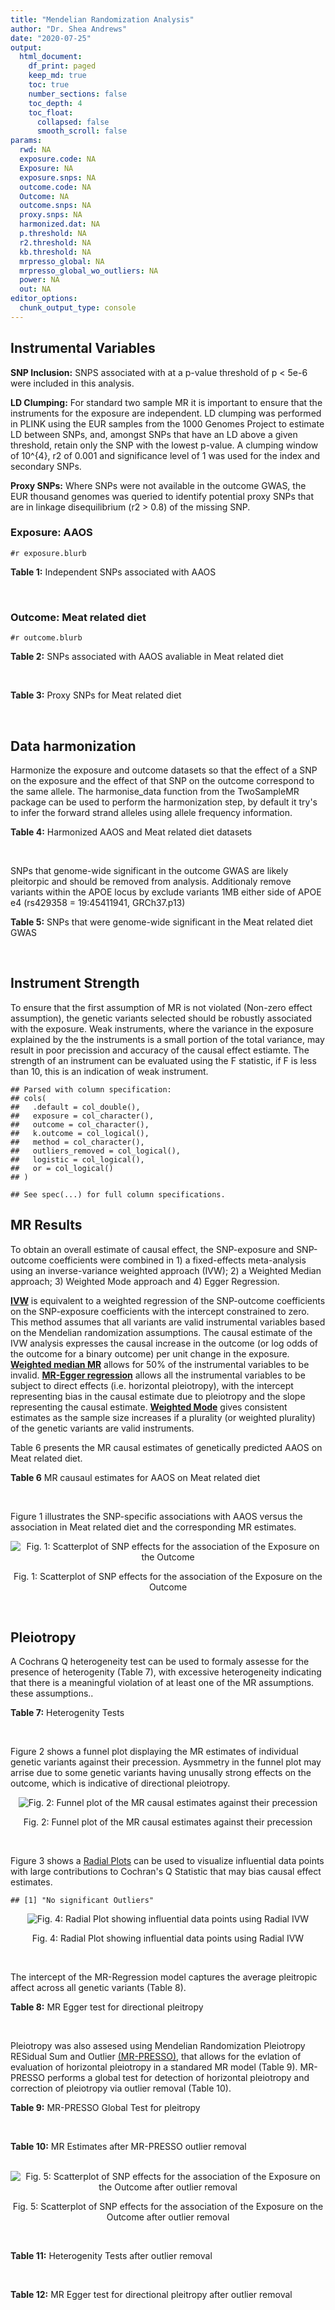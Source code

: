 ```yaml
---
title: "Mendelian Randomization Analysis"
author: "Dr. Shea Andrews"
date: "2020-07-25"
output:
  html_document:
    df_print: paged
    keep_md: true
    toc: true
    number_sections: false
    toc_depth: 4
    toc_float:
      collapsed: false
      smooth_scroll: false
params:
  rwd: NA
  exposure.code: NA
  Exposure: NA
  exposure.snps: NA
  outcome.code: NA
  Outcome: NA
  outcome.snps: NA
  proxy.snps: NA
  harmonized.dat: NA
  p.threshold: NA
  r2.threshold: NA
  kb.threshold: NA
  mrpresso_global: NA
  mrpresso_global_wo_outliers: NA
  power: NA
  out: NA
editor_options:
  chunk_output_type: console
---
```







## Instrumental Variables
**SNP Inclusion:** SNPS associated with at a p-value threshold of p < 5e-6 were included in this analysis.
<br>

**LD Clumping:** For standard two sample MR it is important to ensure that the instruments for the exposure are independent. LD clumping was performed in PLINK using the EUR samples from the 1000 Genomes Project to estimate LD between SNPs, and, amongst SNPs that have an LD above a given threshold, retain only the SNP with the lowest p-value. A clumping window of 10^{4}, r2 of 0.001 and significance level of 1 was used for the index and secondary SNPs.
<br>

**Proxy SNPs:** Where SNPs were not available in the outcome GWAS, the EUR thousand genomes was queried to identify potential proxy SNPs that are in linkage disequilibrium (r2 > 0.8) of the missing SNP.
<br>

### Exposure: AAOS
`#r exposure.blurb`
<br>

**Table 1:** Independent SNPs associated with AAOS
<div data-pagedtable="false">
  <script data-pagedtable-source type="application/json">
{"columns":[{"label":["SNP"],"name":[1],"type":["chr"],"align":["left"]},{"label":["CHROM"],"name":[2],"type":["dbl"],"align":["right"]},{"label":["POS"],"name":[3],"type":["dbl"],"align":["right"]},{"label":["REF"],"name":[4],"type":["chr"],"align":["left"]},{"label":["ALT"],"name":[5],"type":["chr"],"align":["left"]},{"label":["AF"],"name":[6],"type":["dbl"],"align":["right"]},{"label":["BETA"],"name":[7],"type":["dbl"],"align":["right"]},{"label":["SE"],"name":[8],"type":["dbl"],"align":["right"]},{"label":["Z"],"name":[9],"type":["dbl"],"align":["right"]},{"label":["P"],"name":[10],"type":["dbl"],"align":["right"]},{"label":["N"],"name":[11],"type":["dbl"],"align":["right"]},{"label":["TRAIT"],"name":[12],"type":["chr"],"align":["left"]}],"data":[{"1":"rs2649062","2":"1","3":"5799177","4":"A","5":"G","6":"0.3192","7":"0.0652","8":"0.0131","9":"4.977100","10":"6.120e-07","11":"40255","12":"AAOS"},{"1":"rs4662080","2":"1","3":"14363419","4":"C","5":"T","6":"0.6649","7":"0.1421","8":"0.0296","9":"4.800676","10":"1.586e-06","11":"40255","12":"AAOS"},{"1":"rs10919252","2":"1","3":"169802956","4":"C","5":"G","6":"0.3275","7":"0.0975","8":"0.0198","9":"4.924240","10":"8.182e-07","11":"40255","12":"AAOS"},{"1":"rs6701713","2":"1","3":"207786289","4":"A","5":"G","6":"0.7983","7":"-0.0709","8":"0.0146","9":"-4.856160","10":"1.184e-06","11":"40255","12":"AAOS"},{"1":"rs144505123","2":"1","3":"221802052","4":"C","5":"T","6":"0.0113","7":"0.7709","8":"0.1609","9":"4.791175","10":"1.661e-06","11":"40255","12":"AAOS"},{"1":"rs6718282","2":"2","3":"18039651","4":"G","5":"A","6":"0.0440","7":"-0.1421","8":"0.0308","9":"-4.613636","10":"3.840e-06","11":"40255","12":"AAOS"},{"1":"rs114131510","2":"2","3":"78420700","4":"A","5":"G","6":"0.0162","7":"0.6419","8":"0.1406","9":"4.565430","10":"4.949e-06","11":"40255","12":"AAOS"},{"1":"rs12615104","2":"2","3":"109820829","4":"T","5":"C","6":"0.2566","7":"-0.1057","8":"0.0221","9":"-4.782810","10":"1.829e-06","11":"40255","12":"AAOS"},{"1":"rs111906619","2":"2","3":"127789085","4":"C","5":"T","6":"0.0709","7":"0.1268","8":"0.0256","9":"4.953125","10":"7.088e-07","11":"40255","12":"AAOS"},{"1":"rs6431219","2":"2","3":"127862133","4":"C","5":"T","6":"0.4163","7":"0.0774","8":"0.0124","9":"6.241935","10":"3.897e-10","11":"40255","12":"AAOS"},{"1":"rs359982","2":"2","3":"219826934","4":"A","5":"G","6":"0.0781","7":"0.2660","8":"0.0513","9":"5.185190","10":"2.159e-07","11":"40255","12":"AAOS"},{"1":"rs116341973","2":"3","3":"63462893","4":"A","5":"G","6":"0.0227","7":"0.2057","8":"0.0399","9":"5.155390","10":"2.478e-07","11":"40255","12":"AAOS"},{"1":"rs145799027","2":"3","3":"114438213","4":"T","5":"C","6":"0.0147","7":"0.7485","8":"0.1601","9":"4.675200","10":"2.933e-06","11":"40255","12":"AAOS"},{"1":"rs71602496","2":"4","3":"661002","4":"A","5":"G","6":"0.1453","7":"0.0780","8":"0.0171","9":"4.561400","10":"4.978e-06","11":"40255","12":"AAOS"},{"1":"rs115803892","2":"4","3":"134185712","4":"G","5":"A","6":"0.0129","7":"0.9151","8":"0.1973","9":"4.638115","10":"3.498e-06","11":"40255","12":"AAOS"},{"1":"rs1689013","2":"4","3":"181048651","4":"T","5":"C","6":"0.2493","7":"0.0637","8":"0.0139","9":"4.582730","10":"4.657e-06","11":"40255","12":"AAOS"},{"1":"rs144202318","2":"5","3":"165711579","4":"G","5":"A","6":"0.0135","7":"0.7219","8":"0.1572","9":"4.592239","10":"4.356e-06","11":"40255","12":"AAOS"},{"1":"rs77345379","2":"6","3":"69273670","4":"C","5":"T","6":"0.0185","7":"0.2291","8":"0.0501","9":"4.572854","10":"4.830e-06","11":"40255","12":"AAOS"},{"1":"rs12153819","2":"6","3":"83773049","4":"C","5":"T","6":"0.1018","7":"-0.1092","8":"0.0235","9":"-4.646809","10":"3.291e-06","11":"40255","12":"AAOS"},{"1":"rs17170228","2":"7","3":"33076314","4":"G","5":"A","6":"0.0623","7":"0.1215","8":"0.0248","9":"4.899194","10":"1.004e-06","11":"40255","12":"AAOS"},{"1":"rs149907089","2":"7","3":"151626353","4":"G","5":"C","6":"0.0162","7":"0.7109","8":"0.1535","9":"4.631270","10":"3.637e-06","11":"40255","12":"AAOS"},{"1":"rs2725066","2":"8","3":"4438058","4":"T","5":"A","6":"0.5128","7":"-0.0936","8":"0.0191","9":"-4.900524","10":"9.948e-07","11":"40255","12":"AAOS"},{"1":"rs117201713","2":"8","3":"121340499","4":"G","5":"C","6":"0.0408","7":"0.2125","8":"0.0456","9":"4.660088","10":"3.120e-06","11":"40255","12":"AAOS"},{"1":"rs36033332","2":"9","3":"26834807","4":"C","5":"G","6":"0.0386","7":"0.4601","8":"0.0865","9":"5.319080","10":"1.030e-07","11":"40255","12":"AAOS"},{"1":"rs7930318","2":"11","3":"60033371","4":"C","5":"T","6":"0.5996","7":"0.0750","8":"0.0125","9":"6.000000","10":"2.245e-09","11":"40255","12":"AAOS"},{"1":"rs567075","2":"11","3":"85830157","4":"T","5":"C","6":"0.6903","7":"0.0900","8":"0.0132","9":"6.818180","10":"9.084e-12","11":"40255","12":"AAOS"},{"1":"rs11218343","2":"11","3":"121435587","4":"T","5":"C","6":"0.0395","7":"-0.1653","8":"0.0329","9":"-5.024320","10":"5.148e-07","11":"40255","12":"AAOS"},{"1":"rs7958488","2":"12","3":"6546166","4":"A","5":"T","6":"0.0195","7":"0.5085","8":"0.1111","9":"4.576960","10":"4.719e-06","11":"40255","12":"AAOS"},{"1":"rs1118069","2":"12","3":"84739181","4":"A","5":"T","6":"0.7195","7":"0.1012","8":"0.0216","9":"4.685190","10":"2.693e-06","11":"40255","12":"AAOS"},{"1":"rs140016885","2":"12","3":"99679113","4":"A","5":"G","6":"0.0144","7":"0.6851","8":"0.1416","9":"4.838280","10":"1.310e-06","11":"40255","12":"AAOS"},{"1":"rs9582517","2":"13","3":"102331030","4":"T","5":"C","6":"0.5073","7":"-0.1185","8":"0.0257","9":"-4.610890","10":"3.908e-06","11":"40255","12":"AAOS"},{"1":"rs146189059","2":"14","3":"47173254","4":"C","5":"G","6":"0.0111","7":"0.9444","8":"0.1835","9":"5.146590","10":"2.634e-07","11":"40255","12":"AAOS"},{"1":"rs17125944","2":"14","3":"53400629","4":"T","5":"C","6":"0.0924","7":"0.0960","8":"0.0203","9":"4.729060","10":"2.321e-06","11":"40255","12":"AAOS"},{"1":"rs150193285","2":"15","3":"75224360","4":"C","5":"T","6":"0.0109","7":"0.7622","8":"0.1650","9":"4.619394","10":"3.834e-06","11":"40255","12":"AAOS"},{"1":"rs9947273","2":"18","3":"35409158","4":"G","5":"A","6":"0.1431","7":"-0.0853","8":"0.0178","9":"-4.792135","10":"1.593e-06","11":"40255","12":"AAOS"},{"1":"rs62117204","2":"19","3":"45242967","4":"C","5":"T","6":"0.0601","7":"-0.1867","8":"0.0278","9":"-6.715827","10":"1.864e-11","11":"40255","12":"AAOS"},{"1":"rs76205446","2":"19","3":"45355267","4":"T","5":"A","6":"0.0143","7":"0.7096","8":"0.1234","9":"5.750405","10":"9.010e-09","11":"40255","12":"AAOS"},{"1":"rs2075650","2":"19","3":"45395619","4":"A","5":"G","6":"0.2197","7":"0.5502","8":"0.0223","9":"24.672600","10":"5.980e-134","11":"40255","12":"AAOS"},{"1":"rs141441332","2":"19","3":"45438575","4":"C","5":"A","6":"0.0110","7":"0.5383","8":"0.0632","9":"8.517405","10":"1.713e-17","11":"40255","12":"AAOS"},{"1":"rs204469","2":"19","3":"45490285","4":"A","5":"G","6":"0.9632","7":"0.1588","8":"0.0341","9":"4.656890","10":"3.269e-06","11":"40255","12":"AAOS"},{"1":"rs2827191","2":"21","3":"23361798","4":"C","5":"T","6":"0.2857","7":"0.1277","8":"0.0279","9":"4.577061","10":"4.895e-06","11":"40255","12":"AAOS"},{"1":"rs1043441","2":"22","3":"39130964","4":"C","5":"T","6":"0.2893","7":"-0.0639","8":"0.0135","9":"-4.733333","10":"2.110e-06","11":"40255","12":"AAOS"}],"options":{"columns":{"min":{},"max":[10]},"rows":{"min":[10],"max":[10]},"pages":{}}}
  </script>
</div>
<br>

### Outcome: Meat related diet
`#r outcome.blurb`
<br>

**Table 2:** SNPs associated with AAOS avaliable in Meat related diet
<div data-pagedtable="false">
  <script data-pagedtable-source type="application/json">
{"columns":[{"label":["SNP"],"name":[1],"type":["chr"],"align":["left"]},{"label":["CHROM"],"name":[2],"type":["dbl"],"align":["right"]},{"label":["POS"],"name":[3],"type":["dbl"],"align":["right"]},{"label":["REF"],"name":[4],"type":["chr"],"align":["left"]},{"label":["ALT"],"name":[5],"type":["chr"],"align":["left"]},{"label":["AF"],"name":[6],"type":["dbl"],"align":["right"]},{"label":["BETA"],"name":[7],"type":["dbl"],"align":["right"]},{"label":["SE"],"name":[8],"type":["dbl"],"align":["right"]},{"label":["Z"],"name":[9],"type":["dbl"],"align":["right"]},{"label":["P"],"name":[10],"type":["dbl"],"align":["right"]},{"label":["N"],"name":[11],"type":["dbl"],"align":["right"]},{"label":["TRAIT"],"name":[12],"type":["chr"],"align":["left"]}],"data":[{"1":"rs2649062","2":"1","3":"5799177","4":"A","5":"G","6":"0.311133","7":"-2.64715e-03","8":"0.00263251","9":"-1.0055600","10":"3.1e-01","11":"335576","12":"fish_plant_diet"},{"1":"rs4662080","2":"1","3":"14363419","4":"C","5":"T","6":"0.751907","7":"4.42720e-04","8":"0.00283651","9":"0.1560790","10":"8.8e-01","11":"335576","12":"fish_plant_diet"},{"1":"rs10919252","2":"1","3":"169802956","4":"C","5":"G","6":"0.325956","7":"1.12610e-04","8":"0.00259553","9":"0.0433861","10":"9.7e-01","11":"335576","12":"fish_plant_diet"},{"1":"rs6701713","2":"1","3":"207786289","4":"A","5":"G","6":"0.818813","7":"-3.40094e-03","8":"0.00315010","9":"-1.0796300","10":"2.8e-01","11":"335576","12":"fish_plant_diet"},{"1":"rs144505123","2":"1","3":"221802052","4":"C","5":"T","6":"0.003852","7":"2.68498e-02","8":"0.01963230","9":"1.3676300","10":"1.7e-01","11":"335576","12":"fish_plant_diet"},{"1":"rs6718282","2":"2","3":"18039651","4":"G","5":"A","6":"0.048633","7":"6.09672e-05","8":"0.00568034","9":"0.0107330","10":"9.9e-01","11":"335576","12":"fish_plant_diet"},{"1":"rs114131510","2":"2","3":"78420700","4":"A","5":"G","6":"0.006343","7":"-1.26702e-02","8":"0.01535810","9":"-0.8249850","10":"4.1e-01","11":"335576","12":"fish_plant_diet"},{"1":"rs12615104","2":"2","3":"109820829","4":"T","5":"C","6":"0.258948","7":"2.15441e-04","8":"0.00277667","9":"0.0775897","10":"9.4e-01","11":"335576","12":"fish_plant_diet"},{"1":"rs111906619","2":"2","3":"127789085","4":"C","5":"T","6":"0.079031","7":"-1.83985e-03","8":"0.00450343","9":"-0.4085440","10":"6.8e-01","11":"335576","12":"fish_plant_diet"},{"1":"rs6431219","2":"2","3":"127862133","4":"C","5":"T","6":"0.414084","7":"4.78265e-03","8":"0.00247242","9":"1.9344000","10":"5.3e-02","11":"335576","12":"fish_plant_diet"},{"1":"rs359982","2":"2","3":"219826934","4":"A","5":"G","6":"0.070784","7":"3.47451e-03","8":"0.00472272","9":"0.7357010","10":"4.6e-01","11":"335576","12":"fish_plant_diet"},{"1":"rs116341973","2":"3","3":"63462893","4":"A","5":"G","6":"0.022615","7":"1.14424e-02","8":"0.00817247","9":"1.4001200","10":"1.6e-01","11":"335576","12":"fish_plant_diet"},{"1":"rs145799027","2":"3","3":"114438213","4":"T","5":"C","6":"0.005036","7":"8.78167e-03","8":"0.01721190","9":"0.5102090","10":"6.1e-01","11":"335576","12":"fish_plant_diet"},{"1":"rs71602496","2":"4","3":"661002","4":"A","5":"G","6":"0.152642","7":"1.77777e-03","8":"0.00338126","9":"0.5257710","10":"6.0e-01","11":"335576","12":"fish_plant_diet"},{"1":"rs115803892","2":"4","3":"134185712","4":"G","5":"A","6":"0.009920","7":"-1.15029e-02","8":"0.01224970","9":"-0.9390350","10":"3.5e-01","11":"335576","12":"fish_plant_diet"},{"1":"rs1689013","2":"4","3":"181048651","4":"T","5":"C","6":"0.237354","7":"1.63137e-03","8":"0.00285762","9":"0.5708840","10":"5.7e-01","11":"335576","12":"fish_plant_diet"},{"1":"rs144202318","2":"5","3":"165711579","4":"G","5":"A","6":"0.012309","7":"-7.27917e-03","8":"0.01102150","9":"-0.6604520","10":"5.1e-01","11":"335576","12":"fish_plant_diet"},{"1":"rs77345379","2":"6","3":"69273670","4":"C","5":"T","6":"0.016515","7":"-9.73016e-03","8":"0.00956861","9":"-1.0168800","10":"3.1e-01","11":"335576","12":"fish_plant_diet"},{"1":"rs12153819","2":"6","3":"83773049","4":"C","5":"T","6":"0.124291","7":"-6.52062e-03","8":"0.00368192","9":"-1.7709800","10":"7.7e-02","11":"335576","12":"fish_plant_diet"},{"1":"rs17170228","2":"7","3":"33076314","4":"G","5":"A","6":"0.068572","7":"-9.09886e-03","8":"0.00481236","9":"-1.8907300","10":"5.9e-02","11":"335576","12":"fish_plant_diet"},{"1":"rs149907089","2":"7","3":"151626353","4":"G","5":"C","6":"0.007207","7":"-9.66907e-03","8":"0.01453040","9":"-0.6654370","10":"5.1e-01","11":"335576","12":"fish_plant_diet"},{"1":"rs2725066","2":"8","3":"4438058","4":"T","5":"A","6":"0.522547","7":"6.48833e-04","8":"0.00244326","9":"0.2655600","10":"7.9e-01","11":"335576","12":"fish_plant_diet"},{"1":"rs117201713","2":"8","3":"121340499","4":"G","5":"C","6":"0.039352","7":"-1.26184e-02","8":"0.00624950","9":"-2.0191100","10":"4.3e-02","11":"335576","12":"fish_plant_diet"},{"1":"rs36033332","2":"9","3":"26834807","4":"C","5":"G","6":"0.050117","7":"-1.14632e-02","8":"0.00558558","9":"-2.0522800","10":"4.0e-02","11":"335576","12":"fish_plant_diet"},{"1":"rs7930318","2":"11","3":"60033371","4":"C","5":"T","6":"0.596901","7":"1.45585e-03","8":"0.00247765","9":"0.5875930","10":"5.6e-01","11":"335576","12":"fish_plant_diet"},{"1":"rs567075","2":"11","3":"85830157","4":"T","5":"C","6":"0.678287","7":"-3.70497e-04","8":"0.00260053","9":"-0.1424700","10":"8.9e-01","11":"335576","12":"fish_plant_diet"},{"1":"rs11218343","2":"11","3":"121435587","4":"T","5":"C","6":"0.037072","7":"1.24365e-02","8":"0.00642955","9":"1.9342700","10":"5.3e-02","11":"335576","12":"fish_plant_diet"},{"1":"rs7958488","2":"12","3":"6546166","4":"A","5":"T","6":"0.021857","7":"8.55136e-03","8":"0.00832992","9":"1.0265800","10":"3.0e-01","11":"335576","12":"fish_plant_diet"},{"1":"rs1118069","2":"12","3":"84739181","4":"A","5":"T","6":"0.717067","7":"-2.25359e-03","8":"0.00269416","9":"-0.8364720","10":"4.0e-01","11":"335576","12":"fish_plant_diet"},{"1":"rs140016885","2":"12","3":"99679113","4":"A","5":"G","6":"0.011152","7":"-3.77473e-03","8":"0.01162440","9":"-0.3247250","10":"7.5e-01","11":"335576","12":"fish_plant_diet"},{"1":"rs9582517","2":"13","3":"102331030","4":"T","5":"C","6":"0.489103","7":"8.36453e-04","8":"0.00243783","9":"0.3431140","10":"7.3e-01","11":"335576","12":"fish_plant_diet"},{"1":"rs146189059","2":"14","3":"47173254","4":"C","5":"G","6":"0.006617","7":"-2.09217e-02","8":"0.01503270","9":"-1.3917500","10":"1.6e-01","11":"335576","12":"fish_plant_diet"},{"1":"rs17125944","2":"14","3":"53400629","4":"T","5":"C","6":"0.090900","7":"5.71713e-04","8":"0.00422788","9":"0.1352250","10":"8.9e-01","11":"335576","12":"fish_plant_diet"},{"1":"rs150193285","2":"15","3":"75224360","4":"C","5":"T","6":"0.010642","7":"-1.59446e-02","8":"0.01185120","9":"-1.3454000","10":"1.8e-01","11":"335576","12":"fish_plant_diet"},{"1":"rs9947273","2":"18","3":"35409158","4":"G","5":"A","6":"0.146658","7":"-1.10046e-03","8":"0.00347990","9":"-0.3162330","10":"7.5e-01","11":"335576","12":"fish_plant_diet"},{"1":"rs62117204","2":"19","3":"45242967","4":"C","5":"T","6":"0.071890","7":"5.04331e-03","8":"0.00469965","9":"1.0731200","10":"2.8e-01","11":"335576","12":"fish_plant_diet"},{"1":"rs76205446","2":"19","3":"45355267","4":"T","5":"A","6":"0.010150","7":"5.11435e-03","8":"0.01213770","9":"0.4213610","10":"6.7e-01","11":"335576","12":"fish_plant_diet"},{"1":"rs2075650","2":"19","3":"45395619","4":"A","5":"G","6":"0.146460","7":"-1.88300e-02","8":"0.00343883","9":"-5.4757000","10":"4.4e-08","11":"335576","12":"fish_plant_diet"},{"1":"rs141441332","2":"19","3":"45438575","4":"C","5":"A","6":"0.009834","7":"-1.68610e-02","8":"0.01233380","9":"-1.3670600","10":"1.7e-01","11":"335576","12":"fish_plant_diet"},{"1":"rs204469","2":"19","3":"45490285","4":"A","5":"G","6":"0.957551","7":"-1.40725e-02","8":"0.00604966","9":"-2.3261600","10":"2.0e-02","11":"335576","12":"fish_plant_diet"},{"1":"rs2827191","2":"21","3":"23361798","4":"C","5":"T","6":"0.289085","7":"-2.09710e-03","8":"0.00268148","9":"-0.7820680","10":"4.3e-01","11":"335576","12":"fish_plant_diet"},{"1":"rs1043441","2":"22","3":"39130964","4":"C","5":"T","6":"0.293687","7":"-1.92687e-03","8":"0.00266715","9":"-0.7224450","10":"4.7e-01","11":"335576","12":"fish_plant_diet"}],"options":{"columns":{"min":{},"max":[10]},"rows":{"min":[10],"max":[10]},"pages":{}}}
  </script>
</div>
<br>

**Table 3:** Proxy SNPs for Meat related diet
<div data-pagedtable="false">
  <script data-pagedtable-source type="application/json">
{"columns":[{"label":["proxy.outcome"],"name":[1],"type":["lgl"],"align":["right"]},{"label":["target_snp"],"name":[2],"type":["lgl"],"align":["right"]},{"label":["proxy_snp"],"name":[3],"type":["lgl"],"align":["right"]},{"label":["ld.r2"],"name":[4],"type":["lgl"],"align":["right"]},{"label":["Dprime"],"name":[5],"type":["lgl"],"align":["right"]},{"label":["ref.proxy"],"name":[6],"type":["lgl"],"align":["right"]},{"label":["alt.proxy"],"name":[7],"type":["lgl"],"align":["right"]},{"label":["CHROM"],"name":[8],"type":["lgl"],"align":["right"]},{"label":["POS"],"name":[9],"type":["lgl"],"align":["right"]},{"label":["ALT.proxy"],"name":[10],"type":["lgl"],"align":["right"]},{"label":["REF.proxy"],"name":[11],"type":["lgl"],"align":["right"]},{"label":["AF"],"name":[12],"type":["lgl"],"align":["right"]},{"label":["BETA"],"name":[13],"type":["lgl"],"align":["right"]},{"label":["SE"],"name":[14],"type":["lgl"],"align":["right"]},{"label":["P"],"name":[15],"type":["lgl"],"align":["right"]},{"label":["N"],"name":[16],"type":["lgl"],"align":["right"]},{"label":["ref"],"name":[17],"type":["lgl"],"align":["right"]},{"label":["alt"],"name":[18],"type":["lgl"],"align":["right"]},{"label":["ALT"],"name":[19],"type":["lgl"],"align":["right"]},{"label":["REF"],"name":[20],"type":["lgl"],"align":["right"]},{"label":["PHASE"],"name":[21],"type":["lgl"],"align":["right"]}],"data":[{"1":"NA","2":"NA","3":"NA","4":"NA","5":"NA","6":"NA","7":"NA","8":"NA","9":"NA","10":"NA","11":"NA","12":"NA","13":"NA","14":"NA","15":"NA","16":"NA","17":"NA","18":"NA","19":"NA","20":"NA","21":"NA"}],"options":{"columns":{"min":{},"max":[10]},"rows":{"min":[10],"max":[10]},"pages":{}}}
  </script>
</div>
<br>

## Data harmonization
Harmonize the exposure and outcome datasets so that the effect of a SNP on the exposure and the effect of that SNP on the outcome correspond to the same allele. The harmonise_data function from the TwoSampleMR package can be used to perform the harmonization step, by default it try's to infer the forward strand alleles using allele frequency information.
<br>

**Table 4:** Harmonized AAOS and Meat related diet datasets
<div data-pagedtable="false">
  <script data-pagedtable-source type="application/json">
{"columns":[{"label":["SNP"],"name":[1],"type":["chr"],"align":["left"]},{"label":["effect_allele.exposure"],"name":[2],"type":["chr"],"align":["left"]},{"label":["other_allele.exposure"],"name":[3],"type":["chr"],"align":["left"]},{"label":["effect_allele.outcome"],"name":[4],"type":["chr"],"align":["left"]},{"label":["other_allele.outcome"],"name":[5],"type":["chr"],"align":["left"]},{"label":["beta.exposure"],"name":[6],"type":["dbl"],"align":["right"]},{"label":["beta.outcome"],"name":[7],"type":["dbl"],"align":["right"]},{"label":["eaf.exposure"],"name":[8],"type":["dbl"],"align":["right"]},{"label":["eaf.outcome"],"name":[9],"type":["dbl"],"align":["right"]},{"label":["remove"],"name":[10],"type":["lgl"],"align":["right"]},{"label":["palindromic"],"name":[11],"type":["lgl"],"align":["right"]},{"label":["ambiguous"],"name":[12],"type":["lgl"],"align":["right"]},{"label":["id.outcome"],"name":[13],"type":["chr"],"align":["left"]},{"label":["chr.outcome"],"name":[14],"type":["dbl"],"align":["right"]},{"label":["pos.outcome"],"name":[15],"type":["dbl"],"align":["right"]},{"label":["se.outcome"],"name":[16],"type":["dbl"],"align":["right"]},{"label":["z.outcome"],"name":[17],"type":["dbl"],"align":["right"]},{"label":["pval.outcome"],"name":[18],"type":["dbl"],"align":["right"]},{"label":["samplesize.outcome"],"name":[19],"type":["dbl"],"align":["right"]},{"label":["outcome"],"name":[20],"type":["chr"],"align":["left"]},{"label":["mr_keep.outcome"],"name":[21],"type":["lgl"],"align":["right"]},{"label":["pval_origin.outcome"],"name":[22],"type":["chr"],"align":["left"]},{"label":["chr.exposure"],"name":[23],"type":["dbl"],"align":["right"]},{"label":["pos.exposure"],"name":[24],"type":["dbl"],"align":["right"]},{"label":["se.exposure"],"name":[25],"type":["dbl"],"align":["right"]},{"label":["z.exposure"],"name":[26],"type":["dbl"],"align":["right"]},{"label":["pval.exposure"],"name":[27],"type":["dbl"],"align":["right"]},{"label":["samplesize.exposure"],"name":[28],"type":["dbl"],"align":["right"]},{"label":["exposure"],"name":[29],"type":["chr"],"align":["left"]},{"label":["mr_keep.exposure"],"name":[30],"type":["lgl"],"align":["right"]},{"label":["pval_origin.exposure"],"name":[31],"type":["chr"],"align":["left"]},{"label":["id.exposure"],"name":[32],"type":["chr"],"align":["left"]},{"label":["action"],"name":[33],"type":["dbl"],"align":["right"]},{"label":["mr_keep"],"name":[34],"type":["lgl"],"align":["right"]},{"label":["pt"],"name":[35],"type":["dbl"],"align":["right"]},{"label":["pleitropy_keep"],"name":[36],"type":["lgl"],"align":["right"]},{"label":["mrpresso_RSSobs"],"name":[37],"type":["lgl"],"align":["right"]},{"label":["mrpresso_pval"],"name":[38],"type":["lgl"],"align":["right"]},{"label":["mrpresso_keep"],"name":[39],"type":["lgl"],"align":["right"]}],"data":[{"1":"rs1043441","2":"T","3":"C","4":"T","5":"C","6":"-0.0639","7":"-1.92687e-03","8":"0.2893","9":"0.293687","10":"FALSE","11":"FALSE","12":"FALSE","13":"4meT5V","14":"22","15":"39130964","16":"0.00266715","17":"-0.7224450","18":"4.7e-01","19":"335576","20":"Niarchou2020meat","21":"TRUE","22":"reported","23":"22","24":"39130964","25":"0.0135","26":"-4.733333","27":"2.110e-06","28":"40255","29":"Huang2017aaos","30":"TRUE","31":"reported","32":"iIXZf7","33":"2","34":"TRUE","35":"5e-06","36":"TRUE","37":"NA","38":"NA","39":"TRUE"},{"1":"rs10919252","2":"G","3":"C","4":"G","5":"C","6":"0.0975","7":"1.12610e-04","8":"0.3275","9":"0.325956","10":"FALSE","11":"TRUE","12":"FALSE","13":"4meT5V","14":"1","15":"169802956","16":"0.00259553","17":"0.0433861","18":"9.7e-01","19":"335576","20":"Niarchou2020meat","21":"TRUE","22":"reported","23":"1","24":"169802956","25":"0.0198","26":"4.924240","27":"8.182e-07","28":"40255","29":"Huang2017aaos","30":"TRUE","31":"reported","32":"iIXZf7","33":"2","34":"TRUE","35":"5e-06","36":"TRUE","37":"NA","38":"NA","39":"TRUE"},{"1":"rs1118069","2":"T","3":"A","4":"T","5":"A","6":"0.1012","7":"-2.25359e-03","8":"0.7195","9":"0.717067","10":"FALSE","11":"TRUE","12":"FALSE","13":"4meT5V","14":"12","15":"84739181","16":"0.00269416","17":"-0.8364720","18":"4.0e-01","19":"335576","20":"Niarchou2020meat","21":"TRUE","22":"reported","23":"12","24":"84739181","25":"0.0216","26":"4.685190","27":"2.693e-06","28":"40255","29":"Huang2017aaos","30":"TRUE","31":"reported","32":"iIXZf7","33":"2","34":"TRUE","35":"5e-06","36":"TRUE","37":"NA","38":"NA","39":"TRUE"},{"1":"rs111906619","2":"T","3":"C","4":"T","5":"C","6":"0.1268","7":"-1.83985e-03","8":"0.0709","9":"0.079031","10":"FALSE","11":"FALSE","12":"FALSE","13":"4meT5V","14":"2","15":"127789085","16":"0.00450343","17":"-0.4085440","18":"6.8e-01","19":"335576","20":"Niarchou2020meat","21":"TRUE","22":"reported","23":"2","24":"127789085","25":"0.0256","26":"4.953125","27":"7.088e-07","28":"40255","29":"Huang2017aaos","30":"TRUE","31":"reported","32":"iIXZf7","33":"2","34":"TRUE","35":"5e-06","36":"TRUE","37":"NA","38":"NA","39":"TRUE"},{"1":"rs11218343","2":"C","3":"T","4":"C","5":"T","6":"-0.1653","7":"1.24365e-02","8":"0.0395","9":"0.037072","10":"FALSE","11":"FALSE","12":"FALSE","13":"4meT5V","14":"11","15":"121435587","16":"0.00642955","17":"1.9342700","18":"5.3e-02","19":"335576","20":"Niarchou2020meat","21":"TRUE","22":"reported","23":"11","24":"121435587","25":"0.0329","26":"-5.024320","27":"5.148e-07","28":"40255","29":"Huang2017aaos","30":"TRUE","31":"reported","32":"iIXZf7","33":"2","34":"TRUE","35":"5e-06","36":"TRUE","37":"NA","38":"NA","39":"TRUE"},{"1":"rs114131510","2":"G","3":"A","4":"G","5":"A","6":"0.6419","7":"-1.26702e-02","8":"0.0162","9":"0.006343","10":"FALSE","11":"FALSE","12":"FALSE","13":"4meT5V","14":"2","15":"78420700","16":"0.01535810","17":"-0.8249850","18":"4.1e-01","19":"335576","20":"Niarchou2020meat","21":"TRUE","22":"reported","23":"2","24":"78420700","25":"0.1406","26":"4.565430","27":"4.949e-06","28":"40255","29":"Huang2017aaos","30":"TRUE","31":"reported","32":"iIXZf7","33":"2","34":"TRUE","35":"5e-06","36":"TRUE","37":"NA","38":"NA","39":"TRUE"},{"1":"rs115803892","2":"A","3":"G","4":"A","5":"G","6":"0.9151","7":"-1.15029e-02","8":"0.0129","9":"0.009920","10":"FALSE","11":"FALSE","12":"FALSE","13":"4meT5V","14":"4","15":"134185712","16":"0.01224970","17":"-0.9390350","18":"3.5e-01","19":"335576","20":"Niarchou2020meat","21":"TRUE","22":"reported","23":"4","24":"134185712","25":"0.1973","26":"4.638115","27":"3.498e-06","28":"40255","29":"Huang2017aaos","30":"TRUE","31":"reported","32":"iIXZf7","33":"2","34":"TRUE","35":"5e-06","36":"TRUE","37":"NA","38":"NA","39":"TRUE"},{"1":"rs116341973","2":"G","3":"A","4":"G","5":"A","6":"0.2057","7":"1.14424e-02","8":"0.0227","9":"0.022615","10":"FALSE","11":"FALSE","12":"FALSE","13":"4meT5V","14":"3","15":"63462893","16":"0.00817247","17":"1.4001200","18":"1.6e-01","19":"335576","20":"Niarchou2020meat","21":"TRUE","22":"reported","23":"3","24":"63462893","25":"0.0399","26":"5.155390","27":"2.478e-07","28":"40255","29":"Huang2017aaos","30":"TRUE","31":"reported","32":"iIXZf7","33":"2","34":"TRUE","35":"5e-06","36":"TRUE","37":"NA","38":"NA","39":"TRUE"},{"1":"rs117201713","2":"C","3":"G","4":"C","5":"G","6":"0.2125","7":"-1.26184e-02","8":"0.0408","9":"0.039352","10":"FALSE","11":"TRUE","12":"FALSE","13":"4meT5V","14":"8","15":"121340499","16":"0.00624950","17":"-2.0191100","18":"4.3e-02","19":"335576","20":"Niarchou2020meat","21":"TRUE","22":"reported","23":"8","24":"121340499","25":"0.0456","26":"4.660088","27":"3.120e-06","28":"40255","29":"Huang2017aaos","30":"TRUE","31":"reported","32":"iIXZf7","33":"2","34":"TRUE","35":"5e-06","36":"TRUE","37":"NA","38":"NA","39":"TRUE"},{"1":"rs12153819","2":"T","3":"C","4":"T","5":"C","6":"-0.1092","7":"-6.52062e-03","8":"0.1018","9":"0.124291","10":"FALSE","11":"FALSE","12":"FALSE","13":"4meT5V","14":"6","15":"83773049","16":"0.00368192","17":"-1.7709800","18":"7.7e-02","19":"335576","20":"Niarchou2020meat","21":"TRUE","22":"reported","23":"6","24":"83773049","25":"0.0235","26":"-4.646809","27":"3.291e-06","28":"40255","29":"Huang2017aaos","30":"TRUE","31":"reported","32":"iIXZf7","33":"2","34":"TRUE","35":"5e-06","36":"TRUE","37":"NA","38":"NA","39":"TRUE"},{"1":"rs12615104","2":"C","3":"T","4":"C","5":"T","6":"-0.1057","7":"2.15441e-04","8":"0.2566","9":"0.258948","10":"FALSE","11":"FALSE","12":"FALSE","13":"4meT5V","14":"2","15":"109820829","16":"0.00277667","17":"0.0775897","18":"9.4e-01","19":"335576","20":"Niarchou2020meat","21":"TRUE","22":"reported","23":"2","24":"109820829","25":"0.0221","26":"-4.782810","27":"1.829e-06","28":"40255","29":"Huang2017aaos","30":"TRUE","31":"reported","32":"iIXZf7","33":"2","34":"TRUE","35":"5e-06","36":"TRUE","37":"NA","38":"NA","39":"TRUE"},{"1":"rs140016885","2":"G","3":"A","4":"G","5":"A","6":"0.6851","7":"-3.77473e-03","8":"0.0144","9":"0.011152","10":"FALSE","11":"FALSE","12":"FALSE","13":"4meT5V","14":"12","15":"99679113","16":"0.01162440","17":"-0.3247250","18":"7.5e-01","19":"335576","20":"Niarchou2020meat","21":"TRUE","22":"reported","23":"12","24":"99679113","25":"0.1416","26":"4.838280","27":"1.310e-06","28":"40255","29":"Huang2017aaos","30":"TRUE","31":"reported","32":"iIXZf7","33":"2","34":"TRUE","35":"5e-06","36":"TRUE","37":"NA","38":"NA","39":"TRUE"},{"1":"rs141441332","2":"A","3":"C","4":"A","5":"C","6":"0.5383","7":"-1.68610e-02","8":"0.0110","9":"0.009834","10":"FALSE","11":"FALSE","12":"FALSE","13":"4meT5V","14":"19","15":"45438575","16":"0.01233380","17":"-1.3670600","18":"1.7e-01","19":"335576","20":"Niarchou2020meat","21":"TRUE","22":"reported","23":"19","24":"45438575","25":"0.0632","26":"8.517405","27":"1.713e-17","28":"40255","29":"Huang2017aaos","30":"TRUE","31":"reported","32":"iIXZf7","33":"2","34":"TRUE","35":"5e-06","36":"FALSE","37":"NA","38":"NA","39":"TRUE"},{"1":"rs144202318","2":"A","3":"G","4":"A","5":"G","6":"0.7219","7":"-7.27917e-03","8":"0.0135","9":"0.012309","10":"FALSE","11":"FALSE","12":"FALSE","13":"4meT5V","14":"5","15":"165711579","16":"0.01102150","17":"-0.6604520","18":"5.1e-01","19":"335576","20":"Niarchou2020meat","21":"TRUE","22":"reported","23":"5","24":"165711579","25":"0.1572","26":"4.592239","27":"4.356e-06","28":"40255","29":"Huang2017aaos","30":"TRUE","31":"reported","32":"iIXZf7","33":"2","34":"TRUE","35":"5e-06","36":"TRUE","37":"NA","38":"NA","39":"TRUE"},{"1":"rs144505123","2":"T","3":"C","4":"T","5":"C","6":"0.7709","7":"2.68498e-02","8":"0.0113","9":"0.003852","10":"FALSE","11":"FALSE","12":"FALSE","13":"4meT5V","14":"1","15":"221802052","16":"0.01963230","17":"1.3676300","18":"1.7e-01","19":"335576","20":"Niarchou2020meat","21":"TRUE","22":"reported","23":"1","24":"221802052","25":"0.1609","26":"4.791175","27":"1.661e-06","28":"40255","29":"Huang2017aaos","30":"TRUE","31":"reported","32":"iIXZf7","33":"2","34":"TRUE","35":"5e-06","36":"TRUE","37":"NA","38":"NA","39":"TRUE"},{"1":"rs145799027","2":"C","3":"T","4":"C","5":"T","6":"0.7485","7":"8.78167e-03","8":"0.0147","9":"0.005036","10":"FALSE","11":"FALSE","12":"FALSE","13":"4meT5V","14":"3","15":"114438213","16":"0.01721190","17":"0.5102090","18":"6.1e-01","19":"335576","20":"Niarchou2020meat","21":"TRUE","22":"reported","23":"3","24":"114438213","25":"0.1601","26":"4.675200","27":"2.933e-06","28":"40255","29":"Huang2017aaos","30":"TRUE","31":"reported","32":"iIXZf7","33":"2","34":"TRUE","35":"5e-06","36":"TRUE","37":"NA","38":"NA","39":"TRUE"},{"1":"rs146189059","2":"G","3":"C","4":"G","5":"C","6":"0.9444","7":"-2.09217e-02","8":"0.0111","9":"0.006617","10":"FALSE","11":"TRUE","12":"FALSE","13":"4meT5V","14":"14","15":"47173254","16":"0.01503270","17":"-1.3917500","18":"1.6e-01","19":"335576","20":"Niarchou2020meat","21":"TRUE","22":"reported","23":"14","24":"47173254","25":"0.1835","26":"5.146590","27":"2.634e-07","28":"40255","29":"Huang2017aaos","30":"TRUE","31":"reported","32":"iIXZf7","33":"2","34":"TRUE","35":"5e-06","36":"TRUE","37":"NA","38":"NA","39":"TRUE"},{"1":"rs149907089","2":"C","3":"G","4":"C","5":"G","6":"0.7109","7":"-9.66907e-03","8":"0.0162","9":"0.007207","10":"FALSE","11":"TRUE","12":"FALSE","13":"4meT5V","14":"7","15":"151626353","16":"0.01453040","17":"-0.6654370","18":"5.1e-01","19":"335576","20":"Niarchou2020meat","21":"TRUE","22":"reported","23":"7","24":"151626353","25":"0.1535","26":"4.631270","27":"3.637e-06","28":"40255","29":"Huang2017aaos","30":"TRUE","31":"reported","32":"iIXZf7","33":"2","34":"TRUE","35":"5e-06","36":"TRUE","37":"NA","38":"NA","39":"TRUE"},{"1":"rs150193285","2":"T","3":"C","4":"T","5":"C","6":"0.7622","7":"-1.59446e-02","8":"0.0109","9":"0.010642","10":"FALSE","11":"FALSE","12":"FALSE","13":"4meT5V","14":"15","15":"75224360","16":"0.01185120","17":"-1.3454000","18":"1.8e-01","19":"335576","20":"Niarchou2020meat","21":"TRUE","22":"reported","23":"15","24":"75224360","25":"0.1650","26":"4.619394","27":"3.834e-06","28":"40255","29":"Huang2017aaos","30":"TRUE","31":"reported","32":"iIXZf7","33":"2","34":"TRUE","35":"5e-06","36":"TRUE","37":"NA","38":"NA","39":"TRUE"},{"1":"rs1689013","2":"C","3":"T","4":"C","5":"T","6":"0.0637","7":"1.63137e-03","8":"0.2493","9":"0.237354","10":"FALSE","11":"FALSE","12":"FALSE","13":"4meT5V","14":"4","15":"181048651","16":"0.00285762","17":"0.5708840","18":"5.7e-01","19":"335576","20":"Niarchou2020meat","21":"TRUE","22":"reported","23":"4","24":"181048651","25":"0.0139","26":"4.582730","27":"4.657e-06","28":"40255","29":"Huang2017aaos","30":"TRUE","31":"reported","32":"iIXZf7","33":"2","34":"TRUE","35":"5e-06","36":"TRUE","37":"NA","38":"NA","39":"TRUE"},{"1":"rs17125944","2":"C","3":"T","4":"C","5":"T","6":"0.0960","7":"5.71713e-04","8":"0.0924","9":"0.090900","10":"FALSE","11":"FALSE","12":"FALSE","13":"4meT5V","14":"14","15":"53400629","16":"0.00422788","17":"0.1352250","18":"8.9e-01","19":"335576","20":"Niarchou2020meat","21":"TRUE","22":"reported","23":"14","24":"53400629","25":"0.0203","26":"4.729060","27":"2.321e-06","28":"40255","29":"Huang2017aaos","30":"TRUE","31":"reported","32":"iIXZf7","33":"2","34":"TRUE","35":"5e-06","36":"TRUE","37":"NA","38":"NA","39":"TRUE"},{"1":"rs17170228","2":"A","3":"G","4":"A","5":"G","6":"0.1215","7":"-9.09886e-03","8":"0.0623","9":"0.068572","10":"FALSE","11":"FALSE","12":"FALSE","13":"4meT5V","14":"7","15":"33076314","16":"0.00481236","17":"-1.8907300","18":"5.9e-02","19":"335576","20":"Niarchou2020meat","21":"TRUE","22":"reported","23":"7","24":"33076314","25":"0.0248","26":"4.899194","27":"1.004e-06","28":"40255","29":"Huang2017aaos","30":"TRUE","31":"reported","32":"iIXZf7","33":"2","34":"TRUE","35":"5e-06","36":"TRUE","37":"NA","38":"NA","39":"TRUE"},{"1":"rs204469","2":"G","3":"A","4":"G","5":"A","6":"0.1588","7":"-1.40725e-02","8":"0.9632","9":"0.957551","10":"FALSE","11":"FALSE","12":"FALSE","13":"4meT5V","14":"19","15":"45490285","16":"0.00604966","17":"-2.3261600","18":"2.0e-02","19":"335576","20":"Niarchou2020meat","21":"TRUE","22":"reported","23":"19","24":"45490285","25":"0.0341","26":"4.656890","27":"3.269e-06","28":"40255","29":"Huang2017aaos","30":"TRUE","31":"reported","32":"iIXZf7","33":"2","34":"TRUE","35":"5e-06","36":"FALSE","37":"NA","38":"NA","39":"TRUE"},{"1":"rs2075650","2":"G","3":"A","4":"G","5":"A","6":"0.5502","7":"-1.88300e-02","8":"0.2197","9":"0.146460","10":"FALSE","11":"FALSE","12":"FALSE","13":"4meT5V","14":"19","15":"45395619","16":"0.00343883","17":"-5.4757000","18":"4.4e-08","19":"335576","20":"Niarchou2020meat","21":"TRUE","22":"reported","23":"19","24":"45395619","25":"0.0223","26":"24.672600","27":"5.980e-134","28":"40255","29":"Huang2017aaos","30":"TRUE","31":"reported","32":"iIXZf7","33":"2","34":"TRUE","35":"5e-06","36":"FALSE","37":"NA","38":"NA","39":"TRUE"},{"1":"rs2649062","2":"G","3":"A","4":"G","5":"A","6":"0.0652","7":"-2.64715e-03","8":"0.3192","9":"0.311133","10":"FALSE","11":"FALSE","12":"FALSE","13":"4meT5V","14":"1","15":"5799177","16":"0.00263251","17":"-1.0055600","18":"3.1e-01","19":"335576","20":"Niarchou2020meat","21":"TRUE","22":"reported","23":"1","24":"5799177","25":"0.0131","26":"4.977100","27":"6.120e-07","28":"40255","29":"Huang2017aaos","30":"TRUE","31":"reported","32":"iIXZf7","33":"2","34":"TRUE","35":"5e-06","36":"TRUE","37":"NA","38":"NA","39":"TRUE"},{"1":"rs2725066","2":"A","3":"T","4":"A","5":"T","6":"-0.0936","7":"6.48833e-04","8":"0.5128","9":"0.522547","10":"FALSE","11":"TRUE","12":"TRUE","13":"4meT5V","14":"8","15":"4438058","16":"0.00244326","17":"0.2655600","18":"7.9e-01","19":"335576","20":"Niarchou2020meat","21":"TRUE","22":"reported","23":"8","24":"4438058","25":"0.0191","26":"-4.900524","27":"9.948e-07","28":"40255","29":"Huang2017aaos","30":"TRUE","31":"reported","32":"iIXZf7","33":"2","34":"FALSE","35":"5e-06","36":"TRUE","37":"NA","38":"NA","39":"NA"},{"1":"rs2827191","2":"T","3":"C","4":"T","5":"C","6":"0.1277","7":"-2.09710e-03","8":"0.2857","9":"0.289085","10":"FALSE","11":"FALSE","12":"FALSE","13":"4meT5V","14":"21","15":"23361798","16":"0.00268148","17":"-0.7820680","18":"4.3e-01","19":"335576","20":"Niarchou2020meat","21":"TRUE","22":"reported","23":"21","24":"23361798","25":"0.0279","26":"4.577061","27":"4.895e-06","28":"40255","29":"Huang2017aaos","30":"TRUE","31":"reported","32":"iIXZf7","33":"2","34":"TRUE","35":"5e-06","36":"TRUE","37":"NA","38":"NA","39":"TRUE"},{"1":"rs359982","2":"G","3":"A","4":"G","5":"A","6":"0.2660","7":"3.47451e-03","8":"0.0781","9":"0.070784","10":"FALSE","11":"FALSE","12":"FALSE","13":"4meT5V","14":"2","15":"219826934","16":"0.00472272","17":"0.7357010","18":"4.6e-01","19":"335576","20":"Niarchou2020meat","21":"TRUE","22":"reported","23":"2","24":"219826934","25":"0.0513","26":"5.185190","27":"2.159e-07","28":"40255","29":"Huang2017aaos","30":"TRUE","31":"reported","32":"iIXZf7","33":"2","34":"TRUE","35":"5e-06","36":"TRUE","37":"NA","38":"NA","39":"TRUE"},{"1":"rs36033332","2":"G","3":"C","4":"G","5":"C","6":"0.4601","7":"-1.14632e-02","8":"0.0386","9":"0.050117","10":"FALSE","11":"TRUE","12":"FALSE","13":"4meT5V","14":"9","15":"26834807","16":"0.00558558","17":"-2.0522800","18":"4.0e-02","19":"335576","20":"Niarchou2020meat","21":"TRUE","22":"reported","23":"9","24":"26834807","25":"0.0865","26":"5.319080","27":"1.030e-07","28":"40255","29":"Huang2017aaos","30":"TRUE","31":"reported","32":"iIXZf7","33":"2","34":"TRUE","35":"5e-06","36":"TRUE","37":"NA","38":"NA","39":"TRUE"},{"1":"rs4662080","2":"T","3":"C","4":"T","5":"C","6":"0.1421","7":"4.42720e-04","8":"0.6649","9":"0.751907","10":"FALSE","11":"FALSE","12":"FALSE","13":"4meT5V","14":"1","15":"14363419","16":"0.00283651","17":"0.1560790","18":"8.8e-01","19":"335576","20":"Niarchou2020meat","21":"TRUE","22":"reported","23":"1","24":"14363419","25":"0.0296","26":"4.800676","27":"1.586e-06","28":"40255","29":"Huang2017aaos","30":"TRUE","31":"reported","32":"iIXZf7","33":"2","34":"TRUE","35":"5e-06","36":"TRUE","37":"NA","38":"NA","39":"TRUE"},{"1":"rs567075","2":"C","3":"T","4":"C","5":"T","6":"0.0900","7":"-3.70497e-04","8":"0.6903","9":"0.678287","10":"FALSE","11":"FALSE","12":"FALSE","13":"4meT5V","14":"11","15":"85830157","16":"0.00260053","17":"-0.1424700","18":"8.9e-01","19":"335576","20":"Niarchou2020meat","21":"TRUE","22":"reported","23":"11","24":"85830157","25":"0.0132","26":"6.818180","27":"9.084e-12","28":"40255","29":"Huang2017aaos","30":"TRUE","31":"reported","32":"iIXZf7","33":"2","34":"TRUE","35":"5e-06","36":"TRUE","37":"NA","38":"NA","39":"TRUE"},{"1":"rs62117204","2":"T","3":"C","4":"T","5":"C","6":"-0.1867","7":"5.04331e-03","8":"0.0601","9":"0.071890","10":"FALSE","11":"FALSE","12":"FALSE","13":"4meT5V","14":"19","15":"45242967","16":"0.00469965","17":"1.0731200","18":"2.8e-01","19":"335576","20":"Niarchou2020meat","21":"TRUE","22":"reported","23":"19","24":"45242967","25":"0.0278","26":"-6.715827","27":"1.864e-11","28":"40255","29":"Huang2017aaos","30":"TRUE","31":"reported","32":"iIXZf7","33":"2","34":"TRUE","35":"5e-06","36":"FALSE","37":"NA","38":"NA","39":"TRUE"},{"1":"rs6431219","2":"T","3":"C","4":"T","5":"C","6":"0.0774","7":"4.78265e-03","8":"0.4163","9":"0.414084","10":"FALSE","11":"FALSE","12":"FALSE","13":"4meT5V","14":"2","15":"127862133","16":"0.00247242","17":"1.9344000","18":"5.3e-02","19":"335576","20":"Niarchou2020meat","21":"TRUE","22":"reported","23":"2","24":"127862133","25":"0.0124","26":"6.241935","27":"3.897e-10","28":"40255","29":"Huang2017aaos","30":"TRUE","31":"reported","32":"iIXZf7","33":"2","34":"TRUE","35":"5e-06","36":"TRUE","37":"NA","38":"NA","39":"TRUE"},{"1":"rs6701713","2":"G","3":"A","4":"G","5":"A","6":"-0.0709","7":"-3.40094e-03","8":"0.7983","9":"0.818813","10":"FALSE","11":"FALSE","12":"FALSE","13":"4meT5V","14":"1","15":"207786289","16":"0.00315010","17":"-1.0796300","18":"2.8e-01","19":"335576","20":"Niarchou2020meat","21":"TRUE","22":"reported","23":"1","24":"207786289","25":"0.0146","26":"-4.856160","27":"1.184e-06","28":"40255","29":"Huang2017aaos","30":"TRUE","31":"reported","32":"iIXZf7","33":"2","34":"TRUE","35":"5e-06","36":"TRUE","37":"NA","38":"NA","39":"TRUE"},{"1":"rs6718282","2":"A","3":"G","4":"A","5":"G","6":"-0.1421","7":"6.09672e-05","8":"0.0440","9":"0.048633","10":"FALSE","11":"FALSE","12":"FALSE","13":"4meT5V","14":"2","15":"18039651","16":"0.00568034","17":"0.0107330","18":"9.9e-01","19":"335576","20":"Niarchou2020meat","21":"TRUE","22":"reported","23":"2","24":"18039651","25":"0.0308","26":"-4.613636","27":"3.840e-06","28":"40255","29":"Huang2017aaos","30":"TRUE","31":"reported","32":"iIXZf7","33":"2","34":"TRUE","35":"5e-06","36":"TRUE","37":"NA","38":"NA","39":"TRUE"},{"1":"rs71602496","2":"G","3":"A","4":"G","5":"A","6":"0.0780","7":"1.77777e-03","8":"0.1453","9":"0.152642","10":"FALSE","11":"FALSE","12":"FALSE","13":"4meT5V","14":"4","15":"661002","16":"0.00338126","17":"0.5257710","18":"6.0e-01","19":"335576","20":"Niarchou2020meat","21":"TRUE","22":"reported","23":"4","24":"661002","25":"0.0171","26":"4.561400","27":"4.978e-06","28":"40255","29":"Huang2017aaos","30":"TRUE","31":"reported","32":"iIXZf7","33":"2","34":"TRUE","35":"5e-06","36":"TRUE","37":"NA","38":"NA","39":"TRUE"},{"1":"rs76205446","2":"A","3":"T","4":"A","5":"T","6":"0.7096","7":"5.11435e-03","8":"0.0143","9":"0.010150","10":"FALSE","11":"TRUE","12":"FALSE","13":"4meT5V","14":"19","15":"45355267","16":"0.01213770","17":"0.4213610","18":"6.7e-01","19":"335576","20":"Niarchou2020meat","21":"TRUE","22":"reported","23":"19","24":"45355267","25":"0.1234","26":"5.750405","27":"9.010e-09","28":"40255","29":"Huang2017aaos","30":"TRUE","31":"reported","32":"iIXZf7","33":"2","34":"TRUE","35":"5e-06","36":"FALSE","37":"NA","38":"NA","39":"TRUE"},{"1":"rs77345379","2":"T","3":"C","4":"T","5":"C","6":"0.2291","7":"-9.73016e-03","8":"0.0185","9":"0.016515","10":"FALSE","11":"FALSE","12":"FALSE","13":"4meT5V","14":"6","15":"69273670","16":"0.00956861","17":"-1.0168800","18":"3.1e-01","19":"335576","20":"Niarchou2020meat","21":"TRUE","22":"reported","23":"6","24":"69273670","25":"0.0501","26":"4.572854","27":"4.830e-06","28":"40255","29":"Huang2017aaos","30":"TRUE","31":"reported","32":"iIXZf7","33":"2","34":"TRUE","35":"5e-06","36":"TRUE","37":"NA","38":"NA","39":"TRUE"},{"1":"rs7930318","2":"T","3":"C","4":"T","5":"C","6":"0.0750","7":"1.45585e-03","8":"0.5996","9":"0.596901","10":"FALSE","11":"FALSE","12":"FALSE","13":"4meT5V","14":"11","15":"60033371","16":"0.00247765","17":"0.5875930","18":"5.6e-01","19":"335576","20":"Niarchou2020meat","21":"TRUE","22":"reported","23":"11","24":"60033371","25":"0.0125","26":"6.000000","27":"2.245e-09","28":"40255","29":"Huang2017aaos","30":"TRUE","31":"reported","32":"iIXZf7","33":"2","34":"TRUE","35":"5e-06","36":"TRUE","37":"NA","38":"NA","39":"TRUE"},{"1":"rs7958488","2":"T","3":"A","4":"T","5":"A","6":"0.5085","7":"8.55136e-03","8":"0.0195","9":"0.021857","10":"FALSE","11":"TRUE","12":"FALSE","13":"4meT5V","14":"12","15":"6546166","16":"0.00832992","17":"1.0265800","18":"3.0e-01","19":"335576","20":"Niarchou2020meat","21":"TRUE","22":"reported","23":"12","24":"6546166","25":"0.1111","26":"4.576960","27":"4.719e-06","28":"40255","29":"Huang2017aaos","30":"TRUE","31":"reported","32":"iIXZf7","33":"2","34":"TRUE","35":"5e-06","36":"TRUE","37":"NA","38":"NA","39":"TRUE"},{"1":"rs9582517","2":"C","3":"T","4":"C","5":"T","6":"-0.1185","7":"8.36453e-04","8":"0.5073","9":"0.489103","10":"FALSE","11":"FALSE","12":"FALSE","13":"4meT5V","14":"13","15":"102331030","16":"0.00243783","17":"0.3431140","18":"7.3e-01","19":"335576","20":"Niarchou2020meat","21":"TRUE","22":"reported","23":"13","24":"102331030","25":"0.0257","26":"-4.610890","27":"3.908e-06","28":"40255","29":"Huang2017aaos","30":"TRUE","31":"reported","32":"iIXZf7","33":"2","34":"TRUE","35":"5e-06","36":"TRUE","37":"NA","38":"NA","39":"TRUE"},{"1":"rs9947273","2":"A","3":"G","4":"A","5":"G","6":"-0.0853","7":"-1.10046e-03","8":"0.1431","9":"0.146658","10":"FALSE","11":"FALSE","12":"FALSE","13":"4meT5V","14":"18","15":"35409158","16":"0.00347990","17":"-0.3162330","18":"7.5e-01","19":"335576","20":"Niarchou2020meat","21":"TRUE","22":"reported","23":"18","24":"35409158","25":"0.0178","26":"-4.792135","27":"1.593e-06","28":"40255","29":"Huang2017aaos","30":"TRUE","31":"reported","32":"iIXZf7","33":"2","34":"TRUE","35":"5e-06","36":"TRUE","37":"NA","38":"NA","39":"TRUE"}],"options":{"columns":{"min":{},"max":[10]},"rows":{"min":[10],"max":[10]},"pages":{}}}
  </script>
</div>
<br>

SNPs that genome-wide significant in the outcome GWAS are likely pleitorpic and should be removed from analysis. Additionaly remove variants within the APOE locus by exclude variants 1MB either side of APOE e4 (rs429358 = 19:45411941, GRCh37.p13)
<br>


**Table 5:** SNPs that were genome-wide significant in the Meat related diet GWAS
<div data-pagedtable="false">
  <script data-pagedtable-source type="application/json">
{"columns":[{"label":["SNP"],"name":[1],"type":["chr"],"align":["left"]},{"label":["chr.outcome"],"name":[2],"type":["dbl"],"align":["right"]},{"label":["pos.outcome"],"name":[3],"type":["dbl"],"align":["right"]},{"label":["pval.exposure"],"name":[4],"type":["dbl"],"align":["right"]},{"label":["pval.outcome"],"name":[5],"type":["dbl"],"align":["right"]}],"data":[{"1":"rs141441332","2":"19","3":"45438575","4":"1.713e-17","5":"1.7e-01"},{"1":"rs204469","2":"19","3":"45490285","4":"3.269e-06","5":"2.0e-02"},{"1":"rs2075650","2":"19","3":"45395619","4":"5.980e-134","5":"4.4e-08"},{"1":"rs62117204","2":"19","3":"45242967","4":"1.864e-11","5":"2.8e-01"},{"1":"rs76205446","2":"19","3":"45355267","4":"9.010e-09","5":"6.7e-01"}],"options":{"columns":{"min":{},"max":[10]},"rows":{"min":[10],"max":[10]},"pages":{}}}
  </script>
</div>
<br>


## Instrument Strength
To ensure that the first assumption of MR is not violated (Non-zero effect assumption), the genetic variants selected should be robustly associated with the exposure. Weak instruments, where the variance in the exposure explained by the the instruments is a small portion of the total variance, may result in poor precission and accuracy of the causal effect estiamte. The strength of an instrument can be evaluated using the F statistic, if F is less than 10, this is an indication of weak instrument.


```
## Parsed with column specification:
## cols(
##   .default = col_double(),
##   exposure = col_character(),
##   outcome = col_character(),
##   k.outcome = col_logical(),
##   method = col_character(),
##   outliers_removed = col_logical(),
##   logistic = col_logical(),
##   or = col_logical()
## )
```

```
## See spec(...) for full column specifications.
```

<div data-pagedtable="false">
  <script data-pagedtable-source type="application/json">
{"columns":[{"label":["outliers_removed"],"name":[1],"type":["lgl"],"align":["right"]},{"label":["pve.exposure"],"name":[2],"type":["dbl"],"align":["right"]},{"label":["F"],"name":[3],"type":["dbl"],"align":["right"]},{"label":["Alpha"],"name":[4],"type":["dbl"],"align":["right"]},{"label":["NCP"],"name":[5],"type":["dbl"],"align":["right"]},{"label":["Power"],"name":[6],"type":["dbl"],"align":["right"]}],"data":[{"1":"FALSE","2":"0.02165173","3":"24.7239","4":"0.05","5":"0.8149495","6":"0.1473061"}],"options":{"columns":{"min":{},"max":[10]},"rows":{"min":[10],"max":[10]},"pages":{}}}
  </script>
</div>

##  MR Results
To obtain an overall estimate of causal effect, the SNP-exposure and SNP-outcome coefficients were combined in 1) a fixed-effects meta-analysis using an inverse-variance weighted approach (IVW); 2) a Weighted Median approach; 3) Weighted Mode approach and 4) Egger Regression.


[**IVW**](https://doi.org/10.1002/gepi.21758) is equivalent to a weighted regression of the SNP-outcome coefficients on the SNP-exposure coefficients with the intercept constrained to zero. This method assumes that all variants are valid instrumental variables based on the Mendelian randomization assumptions. The causal estimate of the IVW analysis expresses the causal increase in the outcome (or log odds of the outcome for a binary outcome) per unit change in the exposure. [**Weighted median MR**](https://doi.org/10.1002/gepi.21965) allows for 50% of the instrumental variables to be invalid. [**MR-Egger regression**](https://doi.org/10.1093/ije/dyw220) allows all the instrumental variables to be subject to direct effects (i.e. horizontal pleiotropy), with the intercept representing bias in the causal estimate due to pleiotropy and the slope representing the causal estimate. [**Weighted Mode**](https://doi.org/10.1093/ije/dyx102) gives consistent estimates as the sample size increases if a plurality (or weighted plurality) of the genetic variants are valid instruments.
<br>



Table 6 presents the MR causal estimates of genetically predicted AAOS on Meat related diet.
<br>

**Table 6** MR causaul estimates for AAOS on Meat related diet
<div data-pagedtable="false">
  <script data-pagedtable-source type="application/json">
{"columns":[{"label":["id.exposure"],"name":[1],"type":["chr"],"align":["left"]},{"label":["id.outcome"],"name":[2],"type":["chr"],"align":["left"]},{"label":["outcome"],"name":[3],"type":["fctr"],"align":["left"]},{"label":["exposure"],"name":[4],"type":["fctr"],"align":["left"]},{"label":["method"],"name":[5],"type":["fctr"],"align":["left"]},{"label":["nsnp"],"name":[6],"type":["int"],"align":["right"]},{"label":["b"],"name":[7],"type":["dbl"],"align":["right"]},{"label":["se"],"name":[8],"type":["dbl"],"align":["right"]},{"label":["pval"],"name":[9],"type":["dbl"],"align":["right"]}],"data":[{"1":"iIXZf7","2":"4meT5V","3":"Niarchou2020meat","4":"Huang2017aaos","5":"Inverse variance weighted (fixed effects)","6":"36","7":"-0.006420855","8":"0.003863632","9":"0.09653880"},{"1":"iIXZf7","2":"4meT5V","3":"Niarchou2020meat","4":"Huang2017aaos","5":"Weighted median","6":"36","7":"-0.010372281","8":"0.005622123","9":"0.06505139"},{"1":"iIXZf7","2":"4meT5V","3":"Niarchou2020meat","4":"Huang2017aaos","5":"Weighted mode","6":"36","7":"-0.013067839","8":"0.006870061","9":"0.06540741"},{"1":"iIXZf7","2":"4meT5V","3":"Niarchou2020meat","4":"Huang2017aaos","5":"MR Egger","6":"36","7":"-0.013741223","8":"0.005779450","9":"0.02319223"}],"options":{"columns":{"min":{},"max":[10]},"rows":{"min":[10],"max":[10]},"pages":{}}}
  </script>
</div>
<br>

Figure 1 illustrates the SNP-specific associations with AAOS versus the association in Meat related diet and the corresponding MR estimates.
<br>

<div class="figure" style="text-align: center">
<img src="/sc/arion/projects/LOAD/shea/Projects/MR_ADPhenome/results/MR_ADbidir/Huang2017aaos/Niarchou2020meat/Huang2017aaos_5e-6_Niarchou2020meat_MR_Analaysis_files/figure-html/scatter_plot-1.png" alt="Fig. 1: Scatterplot of SNP effects for the association of the Exposure on the Outcome"  />
<p class="caption">Fig. 1: Scatterplot of SNP effects for the association of the Exposure on the Outcome</p>
</div>
<br>


## Pleiotropy
A Cochrans Q heterogeneity test can be used to formaly assesse for the presence of heterogenity (Table 7), with excessive heterogeneity indicating that there is a meaningful violation of at least one of the MR assumptions.
these assumptions..
<br>

**Table 7:** Heterogenity Tests
<div data-pagedtable="false">
  <script data-pagedtable-source type="application/json">
{"columns":[{"label":["id.exposure"],"name":[1],"type":["chr"],"align":["left"]},{"label":["id.outcome"],"name":[2],"type":["chr"],"align":["left"]},{"label":["outcome"],"name":[3],"type":["fctr"],"align":["left"]},{"label":["exposure"],"name":[4],"type":["fctr"],"align":["left"]},{"label":["method"],"name":[5],"type":["fctr"],"align":["left"]},{"label":["Q"],"name":[6],"type":["dbl"],"align":["right"]},{"label":["Q_df"],"name":[7],"type":["dbl"],"align":["right"]},{"label":["Q_pval"],"name":[8],"type":["dbl"],"align":["right"]}],"data":[{"1":"iIXZf7","2":"4meT5V","3":"Niarchou2020meat","4":"Huang2017aaos","5":"MR Egger","6":"35.07751","7":"34","8":"0.4168111"},{"1":"iIXZf7","2":"4meT5V","3":"Niarchou2020meat","4":"Huang2017aaos","5":"Inverse variance weighted","6":"38.14873","7":"35","8":"0.3282219"}],"options":{"columns":{"min":{},"max":[10]},"rows":{"min":[10],"max":[10]},"pages":{}}}
  </script>
</div>
<br>

Figure 2 shows a funnel plot displaying the MR estimates of individual genetic variants against their precession. Aysmmetry in the funnel plot may arrise due to some genetic variants having unusally strong effects on the outcome, which is indicative of directional pleiotropy.
<br>

<div class="figure" style="text-align: center">
<img src="/sc/arion/projects/LOAD/shea/Projects/MR_ADPhenome/results/MR_ADbidir/Huang2017aaos/Niarchou2020meat/Huang2017aaos_5e-6_Niarchou2020meat_MR_Analaysis_files/figure-html/funnel_plot-1.png" alt="Fig. 2: Funnel plot of the MR causal estimates against their precession"  />
<p class="caption">Fig. 2: Funnel plot of the MR causal estimates against their precession</p>
</div>
<br>

Figure 3 shows a [Radial Plots](https://github.com/WSpiller/RadialMR) can be used to visualize influential data points with large contributions to Cochran's Q Statistic that may bias causal effect estimates.




```
## [1] "No significant Outliers"
```

<div class="figure" style="text-align: center">
<img src="/sc/arion/projects/LOAD/shea/Projects/MR_ADPhenome/results/MR_ADbidir/Huang2017aaos/Niarchou2020meat/Huang2017aaos_5e-6_Niarchou2020meat_MR_Analaysis_files/figure-html/Radial_Plot-1.png" alt="Fig. 4: Radial Plot showing influential data points using Radial IVW"  />
<p class="caption">Fig. 4: Radial Plot showing influential data points using Radial IVW</p>
</div>
<br>

The intercept of the MR-Regression model captures the average pleitropic affect across all genetic variants (Table 8).
<br>

**Table 8:** MR Egger test for directional pleitropy
<div data-pagedtable="false">
  <script data-pagedtable-source type="application/json">
{"columns":[{"label":["id.exposure"],"name":[1],"type":["chr"],"align":["left"]},{"label":["id.outcome"],"name":[2],"type":["chr"],"align":["left"]},{"label":["outcome"],"name":[3],"type":["fctr"],"align":["left"]},{"label":["exposure"],"name":[4],"type":["fctr"],"align":["left"]},{"label":["egger_intercept"],"name":[5],"type":["dbl"],"align":["right"]},{"label":["se"],"name":[6],"type":["dbl"],"align":["right"]},{"label":["pval"],"name":[7],"type":["dbl"],"align":["right"]}],"data":[{"1":"iIXZf7","2":"4meT5V","3":"Niarchou2020meat","4":"Huang2017aaos","5":"0.001642517","6":"0.0009519823","7":"0.09354171"}],"options":{"columns":{"min":{},"max":[10]},"rows":{"min":[10],"max":[10]},"pages":{}}}
  </script>
</div>
<br>

Pleiotropy was also assesed using Mendelian Randomization Pleiotropy RESidual Sum and Outlier [(MR-PRESSO)](https://doi.org/10.1038/s41588-018-0099-7), that allows for the evlation of evaluation of horizontal pleiotropy in a standared MR model (Table 9). MR-PRESSO performs a global test for detection of horizontal pleiotropy and correction of pleiotropy via outlier removal (Table 10).
<br>

**Table 9:** MR-PRESSO Global Test for pleitropy
<div data-pagedtable="false">
  <script data-pagedtable-source type="application/json">
{"columns":[{"label":["id.exposure"],"name":[1],"type":["chr"],"align":["left"]},{"label":["id.outcome"],"name":[2],"type":["chr"],"align":["left"]},{"label":["outcome"],"name":[3],"type":["chr"],"align":["left"]},{"label":["exposure"],"name":[4],"type":["chr"],"align":["left"]},{"label":["pt"],"name":[5],"type":["dbl"],"align":["right"]},{"label":["outliers_removed"],"name":[6],"type":["lgl"],"align":["right"]},{"label":["n_outliers"],"name":[7],"type":["dbl"],"align":["right"]},{"label":["RSSobs"],"name":[8],"type":["dbl"],"align":["right"]},{"label":["pval"],"name":[9],"type":["dbl"],"align":["right"]}],"data":[{"1":"iIXZf7","2":"4meT5V","3":"Niarchou2020meat","4":"Huang2017aaos","5":"5e-06","6":"FALSE","7":"0","8":"40.2267","9":"0.3402"}],"options":{"columns":{"min":{},"max":[10]},"rows":{"min":[10],"max":[10]},"pages":{}}}
  </script>
</div>
<br>


**Table 10:** MR Estimates after MR-PRESSO outlier removal
<div data-pagedtable="false">
  <script data-pagedtable-source type="application/json">
{"columns":[{"label":["id.exposure"],"name":[1],"type":["chr"],"align":["left"]},{"label":["id.outcome"],"name":[2],"type":["chr"],"align":["left"]},{"label":["outcome"],"name":[3],"type":["fctr"],"align":["left"]},{"label":["exposure"],"name":[4],"type":["fctr"],"align":["left"]},{"label":["method"],"name":[5],"type":["fctr"],"align":["left"]},{"label":["nsnp"],"name":[6],"type":["int"],"align":["right"]},{"label":["b"],"name":[7],"type":["dbl"],"align":["right"]},{"label":["se"],"name":[8],"type":["dbl"],"align":["right"]},{"label":["pval"],"name":[9],"type":["dbl"],"align":["right"]}],"data":[{"1":"iIXZf7","2":"4meT5V","3":"Niarchou2020meat","4":"Huang2017aaos","5":"Inverse variance weighted (fixed effects)","6":"36","7":"-0.006420855","8":"0.003863632","9":"0.09653880"},{"1":"iIXZf7","2":"4meT5V","3":"Niarchou2020meat","4":"Huang2017aaos","5":"Weighted median","6":"36","7":"-0.010372281","8":"0.005812915","9":"0.07436664"},{"1":"iIXZf7","2":"4meT5V","3":"Niarchou2020meat","4":"Huang2017aaos","5":"Weighted mode","6":"36","7":"-0.013067839","8":"0.007437588","9":"0.08766385"},{"1":"iIXZf7","2":"4meT5V","3":"Niarchou2020meat","4":"Huang2017aaos","5":"MR Egger","6":"36","7":"-0.013741223","8":"0.005779450","9":"0.02319223"}],"options":{"columns":{"min":{},"max":[10]},"rows":{"min":[10],"max":[10]},"pages":{}}}
  </script>
</div>
<br>

<div class="figure" style="text-align: center">
<img src="/sc/arion/projects/LOAD/shea/Projects/MR_ADPhenome/results/MR_ADbidir/Huang2017aaos/Niarchou2020meat/Huang2017aaos_5e-6_Niarchou2020meat_MR_Analaysis_files/figure-html/scatter_plot_outlier-1.png" alt="Fig. 5: Scatterplot of SNP effects for the association of the Exposure on the Outcome after outlier removal"  />
<p class="caption">Fig. 5: Scatterplot of SNP effects for the association of the Exposure on the Outcome after outlier removal</p>
</div>
<br>

**Table 11:** Heterogenity Tests after outlier removal
<div data-pagedtable="false">
  <script data-pagedtable-source type="application/json">
{"columns":[{"label":["id.exposure"],"name":[1],"type":["chr"],"align":["left"]},{"label":["id.outcome"],"name":[2],"type":["chr"],"align":["left"]},{"label":["outcome"],"name":[3],"type":["fctr"],"align":["left"]},{"label":["exposure"],"name":[4],"type":["fctr"],"align":["left"]},{"label":["method"],"name":[5],"type":["fctr"],"align":["left"]},{"label":["Q"],"name":[6],"type":["dbl"],"align":["right"]},{"label":["Q_df"],"name":[7],"type":["dbl"],"align":["right"]},{"label":["Q_pval"],"name":[8],"type":["dbl"],"align":["right"]}],"data":[{"1":"iIXZf7","2":"4meT5V","3":"Niarchou2020meat","4":"Huang2017aaos","5":"MR Egger","6":"35.07751","7":"34","8":"0.4168111"},{"1":"iIXZf7","2":"4meT5V","3":"Niarchou2020meat","4":"Huang2017aaos","5":"Inverse variance weighted","6":"38.14873","7":"35","8":"0.3282219"}],"options":{"columns":{"min":{},"max":[10]},"rows":{"min":[10],"max":[10]},"pages":{}}}
  </script>
</div>
<br>

**Table 12:** MR Egger test for directional pleitropy after outlier removal
<div data-pagedtable="false">
  <script data-pagedtable-source type="application/json">
{"columns":[{"label":["id.exposure"],"name":[1],"type":["chr"],"align":["left"]},{"label":["id.outcome"],"name":[2],"type":["chr"],"align":["left"]},{"label":["outcome"],"name":[3],"type":["fctr"],"align":["left"]},{"label":["exposure"],"name":[4],"type":["fctr"],"align":["left"]},{"label":["egger_intercept"],"name":[5],"type":["dbl"],"align":["right"]},{"label":["se"],"name":[6],"type":["dbl"],"align":["right"]},{"label":["pval"],"name":[7],"type":["dbl"],"align":["right"]}],"data":[{"1":"iIXZf7","2":"4meT5V","3":"Niarchou2020meat","4":"Huang2017aaos","5":"0.001642517","6":"0.0009519823","7":"0.09354171"}],"options":{"columns":{"min":{},"max":[10]},"rows":{"min":[10],"max":[10]},"pages":{}}}
  </script>
</div>
<br>
